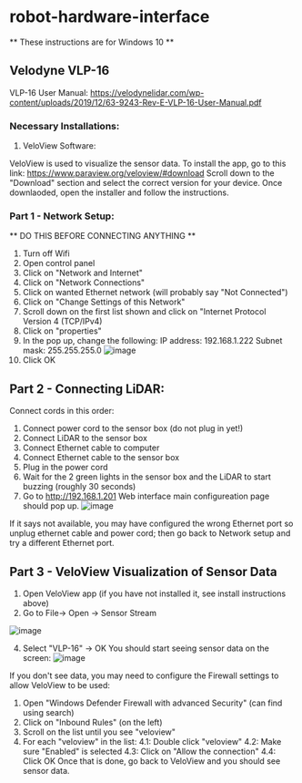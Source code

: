 # robot-hardware-interface
** These instructions are for Windows 10 **

## Velodyne VLP-16
VLP-16 User Manual: https://velodynelidar.com/wp-content/uploads/2019/12/63-9243-Rev-E-VLP-16-User-Manual.pdf
### Necessary Installations:
1. VeloView Software:

VeloView is used to visualize the sensor data. To install the app, go to this link: https://www.paraview.org/veloview/#download
Scroll down to the "Download" section and select the correct version for your device.
Once downlaoded, open the installer and follow the instructions.

### Part 1 - Network Setup:
** DO THIS BEFORE CONNECTING ANYTHING **
1. Turn off Wifi
2. Open control panel
3. Click on "Network and Internet"
4. Click on "Network Connections"
5. Click on wanted Ethernet network (will probably say "Not Connected")
6. Click on "Change Settings of this Network"
7. Scroll down on the first list shown and click on "Internet Protocol Version 4 (TCP/IPv4)
8. Click on "properties"
9. In the pop up, change the following:
   IP address: 192.168.1.222
   Subnet mask: 255.255.255.0
   ![image](https://github.com/awatsummer/robot-hardware-interface/assets/71294412/7a10301a-4217-463c-86b7-13bb905e96d2)
11. Click OK

## Part 2 - Connecting LiDAR:
Connect cords in this order:
1. Connect power cord to the sensor box (do not plug in yet!)
2. Connect LiDAR to the sensor box
3. Connect Ethernet cable to computer
4. Connect Ethernet cable to the sensor box
5. Plug in the power cord
6. Wait for the 2 green lights in the sensor box and the LiDAR to start buzzing (roughly 30 seconds)
7. Go to http://192.168.1.201
Web interface main configureation page should pop up.
![image](https://github.com/awatsummer/robot-hardware-interface/assets/71294412/62676907-b4c9-4e6c-8a91-38590d6f0566)

If it says not available, you may have configured the wrong Ethernet port so unplug ethernet cable and power cord; then go back to Network setup and try a different Ethernet port.

## Part 3 - VeloView Visualization of Sensor Data
1. Open VeloView app (if you have not installed it, see install instructions above)
2. Go to File-> Open -> Sensor Stream

 ![image](https://github.com/awatsummer/robot-hardware-interface/assets/71294412/d480f6dd-40fb-400b-a200-6e3e2c57ab1a)

4. Select "VLP-16" -> OK
You should start seeing sensor data on the screen:
 ![image](https://github.com/awatsummer/robot-hardware-interface/assets/71294412/323176f1-e637-4cb5-98bf-d3f3ec269e43)

If you don't see data, you may need to configure the Firewall settings to allow VeloView to be used:
1. Open "Windows Defender Firewall with advanced Security" (can find using search)
2. Click on "Inbound Rules" (on the left)
3. Scroll on the list until you see "veloview"
4. For each "veloview" in the list:
   4.1: Double click "veloview"
   4.2: Make sure "Enabled" is selected
   4.3: Click on "Allow the connection"
   4.4: Click OK
Once that is done, go back to VeloView and you should see sensor data.

